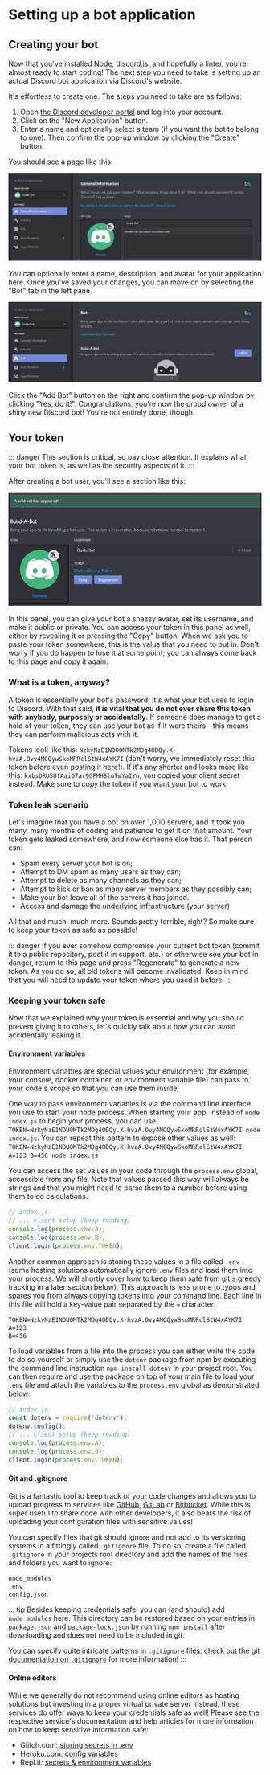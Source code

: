 # Setting up a bot application

## Creating your bot

Now that you've installed Node, discord.js, and hopefully a linter, you're almost ready to start coding! The next step you need to take is setting up an actual Discord bot application via Discord's website.

It's effortless to create one. The steps you need to take are as follows:

1. Open [the Discord developer portal](https://discord.com/developers/applications) and log into your account.
2. Click on the "New Application" button.
3. Enter a name and optionally select a team \(if you want the bot to belong to one\). Then confirm the pop-up window by clicking the "Create" button.

You should see a page like this:

![Successfully created application](../../../.gitbook/assets/create-app.png)

You can optionally enter a name, description, and avatar for your application here. Once you've saved your changes, you can move on by selecting the "Bot" tab in the left pane.

![Create a bot UI](../../../.gitbook/assets/create-bot.png)

Click the "Add Bot" button on the right and confirm the pop-up window by clicking "Yes, do it!". Congratulations, you're now the proud owner of a shiny new Discord bot! You're not entirely done, though.

## Your token

::: danger This section is critical, so pay close attention. It explains what your bot token is, as well as the security aspects of it. :::

After creating a bot user, you'll see a section like this:

![Bot application](../../../.gitbook/assets/created-bot.png)

In this panel, you can give your bot a snazzy avatar, set its username, and make it public or private. You can access your token in this panel as well, either by revealing it or pressing the "Copy" button. When we ask you to paste your token somewhere, this is the value that you need to put in. Don't worry if you do happen to lose it at some point; you can always come back to this page and copy it again.

### What is a token, anyway?

A token is essentially your bot's password; it's what your bot uses to login to Discord. With that said, **it is vital that you do not ever share this token with anybody, purposely or accidentally**. If someone does manage to get a hold of your token, they can use your bot as if it were theirs—this means they can perform malicious acts with it.

Tokens look like this: `NzkyNzE1NDU0MTk2MDg4ODQy.X-hvzA.Ovy4MCQywSkoMRRclStW4xAYK7I` \(don't worry, we immediately reset this token before even posting it here!\). If it's any shorter and looks more like this: `kxbsDRU5UfAaiO7ar9GFMHSlmTwYaIYn`, you copied your client secret instead. Make sure to copy the token if you want your bot to work!

### Token leak scenario

Let's imagine that you have a bot on over 1,000 servers, and it took you many, many months of coding and patience to get it on that amount. Your token gets leaked somewhere, and now someone else has it. That person can:

* Spam every server your bot is on;
* Attempt to DM spam as many users as they can;
* Attempt to delete as many channels as they can;
* Attempt to kick or ban as many server members as they possibly can;
* Make your bot leave all of the servers it has joined.
* Access and damage the underlying infrastructure \(your server\)

All that and much, much more. Sounds pretty terrible, right? So make sure to keep your token as safe as possible!

::: danger If you ever somehow compromise your current bot token \(commit it to a public repository, post it in support, etc.\) or otherwise see your bot in danger, return to this page and press "Regenerate" to generate a new token. As you do so, all old tokens will become invalidated. Keep in mind that you will need to update your token where you used it before. :::

### Keeping your token safe

Now that we explained why your token is essential and why you should prevent giving it to others, let's quickly talk about how you can avoid accidentally leaking it.

#### Environment variables

Environment variables are special values your environment \(for example, your console, docker container, or environment variable file\) can pass to your code's scope so that you can use them inside.

One way to pass environment variables is via the command line interface you use to start your node process. When starting your app, instead of `node index.js` to begin your process, you can use `TOKEN=NzkyNzE1NDU0MTk2MDg4ODQy.X-hvzA.Ovy4MCQywSkoMRRclStW4xAYK7I node index.js`. You can repeat this pattern to expose other values as well: `TOKEN=NzkyNzE1NDU0MTk2MDg4ODQy.X-hvzA.Ovy4MCQywSkoMRRclStW4xAYK7I A=123 B=456 node index.js`

You can access the set values in your code through the `process.env` global, accessible from any file. Note that values passed this way will always be strings and that you might need to parse them to a number before using them to do calculations.

```javascript
// index.js
// ... client setup (keep reading)
console.log(process.env.A);
console.log(process.env.B);
client.login(process.env.TOKEN);
```

Another common approach is storing these values in a file called `.env` \(some hosting solutions automatically ignore `.env` files and load them into your process. We will shortly cover how to keep them safe from git's greedy tracking in a later section below\). This approach is less prone to typos and spares you from always copying tokens into your command line. Each line in this file will hold a key-value pair separated by the `=` character.

```text
TOKEN=NzkyNzE1NDU0MTk2MDg4ODQy.X-hvzA.Ovy4MCQywSkoMRRclStW4xAYK7I
A=123
B=456
```

To load variables from a file into the process you can either write the code to do so yourself or simply use the `dotenv` package from npm by executing the command line instruction `npm install dotenv` in your project root. You can then require and use the package on top of your main file to load your `.env` file and attach the variables to the `process.env` global as demonstrated below:

```javascript
// index.js
const dotenv = require('dotenv');
dotenv.config();
// ... client setup (keep reading)
console.log(process.env.A);
console.log(process.env.B);
client.login(process.env.TOKEN);
```

#### Git and .gitignore

Git is a fantastic tool to keep track of your code changes and allows you to upload progress to services like [GitHub](https://github.com/), [GitLab](https://about.gitlab.com/) or [Bitbucket](https://bitbucket.org/product). While this is super useful to share code with other developers, it also bears the risk of uploading your configuration files with sensitive values!

You can specify files that git should ignore and not add to its versioning systems in a fittingly called `.gitignore` file. To do so, create a file called `.gitignore` in your projects root directory and add the names of the files and folders you want to ignore:

```text
node_modules
.env
config.json
```

::: tip Besides keeping credentials safe, you can \(and should\) add `node_modules` here. This directory can be restored based on your entries in `package.json` and `package-lock.json` by running `npm install` after downloading and does not need to be included in git.

You can specify quite intricate patterns in `.gitignore` files, check out the [git documentation on `.gitignore`](https://git-scm.com/docs/gitignore) for more information! :::

#### Online editors

While we generally do not recommend using online editors as hosting solutions but investing in a proper virtual private server instead, these services do offer ways to keep your credentials safe as well! Please see the respective service's documentation and help articles for more information on how to keep sensitive information safe:

* Glitch.com: [storing secrets in .env](https://glitch.happyfox.com/kb/article/18)
* Heroku.com: [config variables](https://devcenter.heroku.com/articles/config-vars)
* Repl.it: [secrets & environment variables](https://docs.replit.com/repls/secrets-environment-variables)

